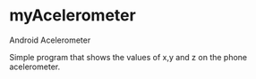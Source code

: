 # myAcelerometer
Android Acelerometer

Simple program that shows the values of x,y and z on the phone acelerometer.
